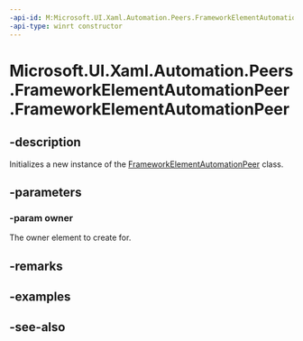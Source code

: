 ```yaml
---
-api-id: M:Microsoft.UI.Xaml.Automation.Peers.FrameworkElementAutomationPeer.#ctor(Microsoft.UI.Xaml.FrameworkElement)
-api-type: winrt constructor
---
```


<!-- Method syntax
public FrameworkElementAutomationPeer(Windows.UI.Xaml.FrameworkElement owner)
-->

# Microsoft.UI.Xaml.Automation.Peers.FrameworkElementAutomationPeer.FrameworkElementAutomationPeer

## -description
Initializes a new instance of the [FrameworkElementAutomationPeer](frameworkelementautomationpeer.md) class.

## -parameters
### -param owner
The owner element to create for.

## -remarks

## -examples

## -see-also
